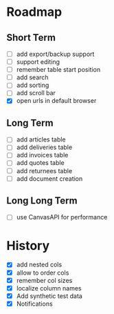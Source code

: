 # Roadmap
## Short Term
- [ ] add export/backup support
- [ ] support editing
- [ ] remember table start position
- [ ] add search
- [ ] add sorting
- [ ] add scroll bar
- [x] open urls in default browser

## Long Term
- [ ] add articles table
- [ ] add deliveries table
- [ ] add invoices table
- [ ] add quotes table
- [ ] add returnees table
- [ ] add document creation

## Long Long Term
- [ ] use CanvasAPI for performance


# History
- [x] add nested cols
- [x] allow to order cols
- [x] remember col sizes
- [x] localize column names
- [x] Add synthetic test data
- [x] Notifications
